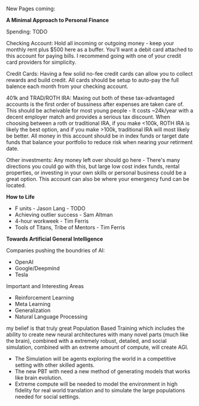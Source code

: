New Pages coming:

**A Minimal Approach to Personal Finance**

Spending: TODO 

Checking Account: Hold all incoming or outgoing money - keep your monthly rent plus $500 here as a buffer. You'll want a debit card attached to this account for paying bills. I recommend going with one of your credit card providers for simplicity.

Credit Cards: Having a few solid no-fee credit cards can allow you to collect rewards and build credit. All cards should be setup to auto-pay the full balence each month from your checking account.

401k and TRAD/ROTH IRA: Maxing out both of these tax-advantaged accounts is the first order of bussiness after expenses are taken care of. This should be acheivable for most young people - It costs ~24k/year with a decent employer match and provides a serious tax discount. When choosing between a roth or traditional IRA, if you make <100k, ROTH IRA is likely the best option, and if you make >100k, traditional IRA will most likely be better. All money in this account should be in index funds or target date funds that balance your portfolio to reduce risk when nearing your retirment date.

Other investments: Any money left over should go here - There's many directions you could go with this, but large low cost index funds, rental properties, or investing in your own skills or personal business could be a great option. This account can also be where your emergency fund can be located.

**How to Life**

 - F units - Jason Lang - TODO
 - Achieving outlier success - Sam Altman 
 - 4-hour workweek - Tim Ferris 
 - Tools of Titans, Tribe of Mentors - Tim Ferris 


**Towards Artificial General Intelligence**

Companies pushing the boundries of AI: 
 - OpenAI 
 - Google/Deepmind
 - Tesla

Important and Interesting Areas
 - Reinforcement Learning 
 - Meta Learning 
 - Generalization
 - Natural Language Processing
 
my belief is that truly great Population Based Training which includes the ability to create new neural architectures with many novel parts (much like the brain), combined with a extremely robust, detailed, and social simulation, combined with an extreme amount of compute, will create AGI.
- The Simulation will be agents exploring the world in a competitive setting with other skilled agents.
- The new PBT with need a new method of generating models that works like brain evolution.
- Extreme compute will be needed to model the environment in high fidelity for real world translation and to simulate the large populations needed for social settings.
